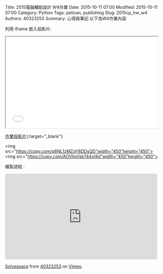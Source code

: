 Title: 2015電腦輔助設計 W4作業
Date: 2015-10-11 07:00
Modified: 2015-10-11 07:00
Category: Python
Tags: pelican, publishing
Slug: 2015cp_hw_w4
Authors: 40323253
Summary: 心得與筆記
以下為W4作業內容

利用 iframe 嵌入投影片:

<iframe src="simplest4.html" width="500" height="300"></iframe>

[作業投影片](simplest4.html){:target="_blank"}

<img src="https://copy.com/q6NL1zMZoY8DDsQD"width="450"height="450">
<img src="https://copy.com/AOVIlm1sk744oj9d"width="450"height="450">

繪製過程 :
<iframe src="https://player.vimeo.com/video/144323697" width="500" height="281" frameborder="0" webkitallowfullscreen mozallowfullscreen allowfullscreen></iframe> <p><a href="https://vimeo.com/144323697">Solvespace</a> from <a href="https://vimeo.com/user44939680">40323253</a> on <a href="https://vimeo.com">Vimeo</a>.</p>
